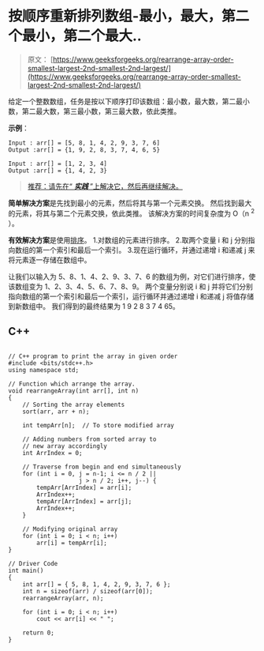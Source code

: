 # 按顺序重新排列数组-最小，最大，第二个最小，第二个最大..

> 原文： [https://www.geeksforgeeks.org/rearrange-array-order-smallest-largest-2nd-smallest-2nd-largest/](https://www.geeksforgeeks.org/rearrange-array-order-smallest-largest-2nd-smallest-2nd-largest/)

给定一个整数数组，任务是按以下顺序打印该数组：最小数，最大数，第二最小数，第二最大数，第三最小数，第三最大数，依此类推。

**示例**：

```
Input : arr[] = [5, 8, 1, 4, 2, 9, 3, 7, 6]
Output :arr[] = {1, 9, 2, 8, 3, 7, 4, 6, 5}

Input : arr[] = [1, 2, 3, 4]
Output :arr[] = {1, 4, 2, 3}

```

> [推荐：请先在“ ***实践*** ”上解决它，然后再继续解决。](https://practice.geeksforgeeks.org/problems/rearrange-the-array/0)

**简单解决方案**是先找到最小的元素，然后将其与第一个元素交换。 然后找到最大的元素，将其与第二个元素交换，依此类推。 该解决方案的时间复杂度为 O（n <sup>2</sup> ）。

**有效解决方案**是使用[排序](https://www.geeksforgeeks.org/sorting-algorithms/)。
1.对数组的元素进行排序。
2.取两个变量 i 和 j 分别指向数组的第一个索引和最后一个索引。
3.现在运行循环，并通过递增 i 和递减 j 来将元素逐一存储在数组中。

让我们以输入为 5、8、1、4、2、9、3、7、6 的数组为例，对它们进行排序，使该数组变为 1、2、3、4、5、6、7、8、9。 两个变量分别说 i 和 j 并将它们分别指向数组的第一个索引和最后一个索引，运行循环并通过递增 i 和递减 j 将值存储到新数组中。 我们得到的最终结果为 1 9 2 8 3 7 4 65。

## C++ 

```

// C++ program to print the array in given order 
#include <bits/stdc++.h> 
using namespace std; 

// Function which arrange the array. 
void rearrangeArray(int arr[], int n) 
{    
    // Sorting the array elements 
    sort(arr, arr + n); 

    int tempArr[n];  // To store modified array 

    // Adding numbers from sorted array to  
    // new array accordingly 
    int ArrIndex = 0; 

    // Traverse from begin and end simultaneously  
    for (int i = 0, j = n-1; i <= n / 2 ||  
                    j > n / 2; i++, j--) { 
        tempArr[ArrIndex] = arr[i]; 
        ArrIndex++; 
        tempArr[ArrIndex] = arr[j]; 
        ArrIndex++; 
    } 

    // Modifying original array 
    for (int i = 0; i < n; i++) 
        arr[i] = tempArr[i]; 
} 

// Driver Code 
int main() 
{ 
    int arr[] = { 5, 8, 1, 4, 2, 9, 3, 7, 6 }; 
    int n = sizeof(arr) / sizeof(arr[0]); 
    rearrangeArray(arr, n); 

    for (int i = 0; i < n; i++) 
        cout << arr[i] << " "; 

    return 0; 
} 

```